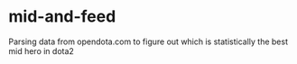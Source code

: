 # mid-and-feed
Parsing data from opendota.com to figure out which is statistically the best mid hero in dota2
